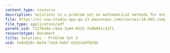 ```yaml
---
content_type: resource
description: Solutions to a problem set on mathematical methods for engineers.
file: https://ol-ocw-studio-app-qa.s3.amazonaws.com/courses/18-085-computational-science-and-engineering-i-fall-2008/fe8e928c8e3d7a189abfe241cbdf6294_pset3.pdf
file_type: application/pdf
parent_uid: f22f0a8a-c9aa-3a44-6525-7e9b091c41f1
resourcetype: Document
title: Solutions - Problem Set 3
uid: fe8e928c-8e3d-7a18-9abf-e241cbdf6294
---
```

